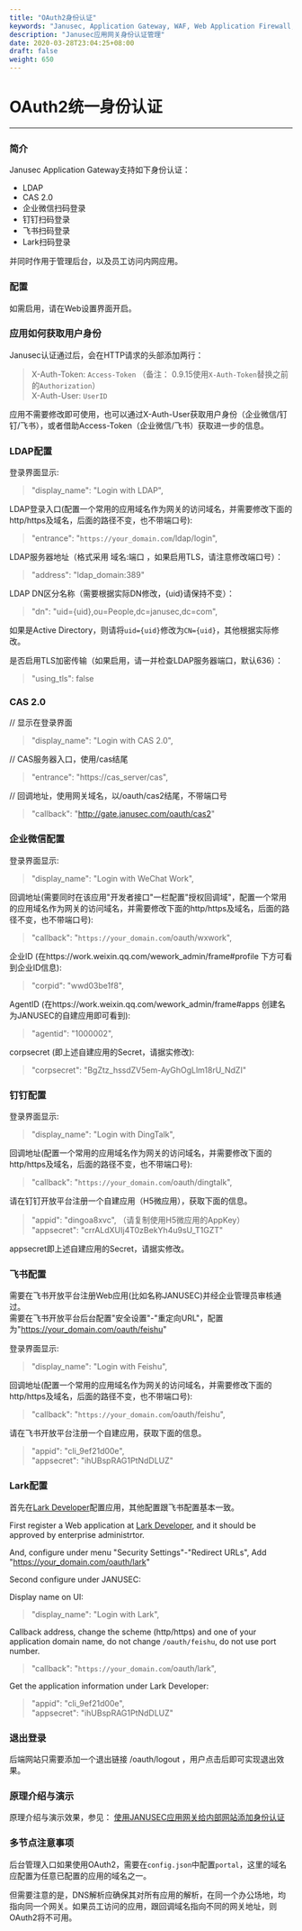 ```yaml
---
title: "OAuth2身份认证"
keywords: "Janusec, Application Gateway, WAF, Web Application Firewall, Web应用防火墙, OAuth2"
description: "Janusec应用网关身份认证管理"
date: 2020-03-28T23:04:25+08:00
draft: false
weight: 650
---
```


# OAuth2统一身份认证    
----  

### 简介  

Janusec Application Gateway支持如下身份认证：  

* LDAP  
* CAS 2.0  
* 企业微信扫码登录  
* 钉钉扫码登录  
* 飞书扫码登录   
* Lark扫码登录  

并同时作用于管理后台，以及员工访问内网应用。   

### 配置  

如需启用，请在Web设置界面开启。  

### 应用如何获取用户身份  

Janusec认证通过后，会在HTTP请求的头部添加两行：  

> X-Auth-Token: `Access-Token`  （备注： 0.9.15使用`X-Auth-Token`替换之前的`Authorization`）     
> X-Auth-User: `UserID`  


应用不需要修改即可使用，也可以通过X-Auth-User获取用户身份（企业微信/钉钉/飞书），或者借助Access-Token（企业微信/飞书）获取进一步的信息。  

### LDAP配置  

登录界面显示:  

> "display_name": "Login with LDAP",   

LDAP登录入口(配置一个常用的应用域名作为网关的访问域名，并需要修改下面的http/https及域名，后面的路径不变，也不带端口号):  

> "entrance": "`https://your_domain.com`/ldap/login",  


LDAP服务器地址（格式采用 域名:端口 ，如果启用TLS，请注意修改端口号）：  

> "address": "ldap_domain:389"  

LDAP DN区分名称（需要根据实际DN修改，{uid}请保持不变）：  

> "dn": "uid={uid},ou=People,dc=janusec,dc=com",  

如果是Active Directory，则请将`uid={uid}`修改为`CN={uid}`，其他根据实际修改。  

是否启用TLS加密传输（如果启用，请一并检查LDAP服务器端口，默认636）：  

> "using_tls": false   

### CAS 2.0  


// 显示在登录界面
> "display_name": "Login with CAS 2.0",  

// CAS服务器入口，使用/cas结尾   
> "entrance": "https://cas_server/cas",  

// 回调地址，使用网关域名，以/oauth/cas2结尾，不带端口号
> "callback": "http://gate.janusec.com/oauth/cas2"  


### 企业微信配置  


登录界面显示:  

> "display_name": "Login with WeChat Work",   

回调地址(需要同时在该应用"开发者接口"一栏配置"授权回调域"，配置一个常用的应用域名作为网关的访问域名，并需要修改下面的http/https及域名，后面的路径不变，也不带端口号):  

> "callback": "`https://your_domain.com`/oauth/wxwork",  
 

企业ID (在https://work.weixin.qq.com/wework_admin/frame#profile 下方可看到企业ID信息):  

> "corpid": "wwd03be1f8",  

AgentID (在https://work.weixin.qq.com/wework_admin/frame#apps 创建名为JANUSEC的自建应用即可看到):  

> "agentid": "1000002",   

corpsecret (即上述自建应用的Secret，请据实修改):  

> "corpsecret": "BgZtz_hssdZV5em-AyGhOgLlm18rU_NdZI"   

### 钉钉配置  


登录界面显示:  

> "display_name": "Login with DingTalk",   

回调地址(配置一个常用的应用域名作为网关的访问域名，并需要修改下面的http/https及域名，后面的路径不变，也不带端口号):  

> "callback": "`https://your_domain.com`/oauth/dingtalk",  

请在钉钉开放平台注册一个自建应用（H5微应用），获取下面的信息。

> "appid": "dingoa8xvc",  （请复制使用H5微应用的AppKey）  
> "appsecret": "crrALdXUIj4T0zBekYh4u9sU_T1GZT"   

appsecret即上述自建应用的Secret，请据实修改。    

### 飞书配置  

需要在飞书开放平台注册Web应用(比如名称JANUSEC)并经企业管理员审核通过。  
需要在飞书开放平台后台配置"安全设置"-"重定向URL"，配置为"https://your_domain.com/oauth/feishu"   


登录界面显示:  

> "display_name": "Login with Feishu",   

回调地址(配置一个常用的应用域名作为网关的访问域名，并需要修改下面的http/https及域名，后面的路径不变，也不带端口号):  

> "callback": "`https://your_domain.com`/oauth/feishu",  

请在飞书开放平台注册一个自建应用，获取下面的信息。

> "appid": "cli_9ef21d00e",  
> "appsecret": "ihUBspRAG1PtNdDLUZ"     

### Lark配置

首先在[Lark Developer](https://open.larksuite.com/)配置应用，其他配置跟飞书配置基本一致。  

First register a Web application at [Lark Developer](https://open.larksuite.com/), and it should be approved by enterprise administrtor.   

And, configure under menu "Security Settings"-"Redirect URLs", Add "https://your_domain.com/oauth/lark"   

Second configure under JANUSEC:  

Display name on UI:  

> "display_name": "Login with Lark",   

Callback address, change the scheme (http/https) and one of your application domain name, do not change `/oauth/feishu`, do not use port number.  

> "callback": "`https://your_domain.com`/oauth/lark",  

Get the application information under Lark Developer:  

> "appid": "cli_9ef21d00e",  
> "appsecret": "ihUBspRAG1PtNdDLUZ"   


### 退出登录  

后端网站只需要添加一个退出链接 /oauth/logout ，用户点击后即可实现退出效果。  

### 原理介绍与演示  

原理介绍与演示效果，参见： [使用JANUSEC应用网关给内部网站添加身份认证](https://www.janusec.com/articles/opensource/1585458493.html)  


### 多节点注意事项  

后台管理入口如果使用OAuth2，需要在`config.json`中配置`portal`，这里的域名应配置为任意已配置的应用的域名之一。  

但需要注意的是，DNS解析应确保其对所有应用的解析，在同一个办公场地，均指向同一个网关。如果员工访问的应用，跟回调域名指向不同的网关地址，则OAuth2将不可用。  



